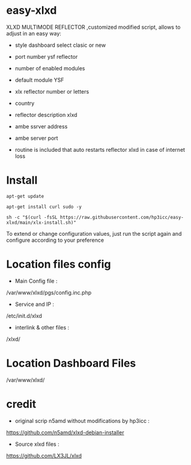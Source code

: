 # easy-xlxd

XLXD MULTIMODE REFLECTOR ,customized modified script, allows to adjust in an easy way:

* style dashboard select clasic or new

* port number ysf reflector

* number of enabled modules

* default module YSF

* xlx reflector number or letters

* country

* reflector description xlxd

* ambe ssrver address

* ambe server port

* routine is included that auto restarts reflector xlxd in case of internet loss

#

# Install

    apt-get update
    
    apt-get install curl sudo -y
    
    sh -c "$(curl -fsSL https://raw.githubusercontent.com/hp3icc/easy-xlxd/main/xlx-install.sh)"
    
   
 To extend or change configuration values, just run the script again and configure according to your preference
 
#

 # Location files config
 
  * Main Config file :
 
  /var/www/xlxd/pgs/config.inc.php
  
  * Service and IP :
  
  /etc/init.d/xlxd
  
  * interlink & other files :  
   
  /xlxd/  
   
#
  
 # Location Dashboard Files
 
 /var/www/xlxd/

#

# credit

 * original scrip n5amd without modifications by hp3icc :

 https://github.com/n5amd/xlxd-debian-installer

 * Source xlxd files :
 
 https://github.com/LX3JL/xlxd
